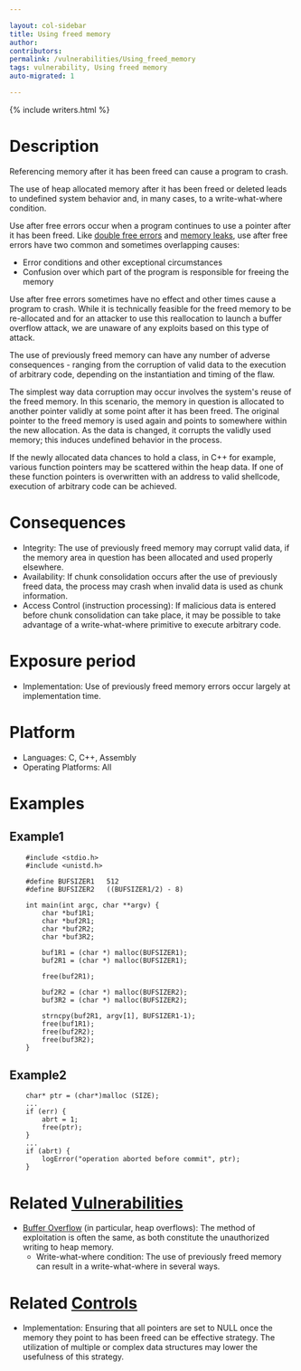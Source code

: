 ```yaml
---

layout: col-sidebar
title: Using freed memory
author: 
contributors: 
permalink: /vulnerabilities/Using_freed_memory
tags: vulnerability, Using freed memory
auto-migrated: 1

---
```


{% include writers.html %}

# Description

Referencing memory after it has been freed can cause a program to crash.

The use of heap allocated memory after it has been freed or deleted
leads to undefined system behavior and, in many cases, to a
write-what-where condition.

Use after free errors occur when a program continues to use a pointer
after it has been freed. Like [double free errors](Doubly_freeing_memory) 
and [memory leaks](Memory_leak), use after free errors have two common
and sometimes overlapping causes:

- Error conditions and other exceptional circumstances
- Confusion over which part of the program is responsible for freeing
    the memory

Use after free errors sometimes have no effect and other times cause a
program to crash. While it is technically feasible for the freed memory
to be re-allocated and for an attacker to use this reallocation to
launch a buffer overflow attack, we are unaware of any exploits based on
this type of attack.

The use of previously freed memory can have any number of adverse
consequences - ranging from the corruption of valid data to the
execution of arbitrary code, depending on the instantiation and timing
of the flaw.

The simplest way data corruption may occur involves the system's reuse
of the freed memory. In this scenario, the memory in question is
allocated to another pointer validly at some point after it has been
freed. The original pointer to the freed memory is used again and points
to somewhere within the new allocation. As the data is changed, it
corrupts the validly used memory; this induces undefined behavior in the
process.

If the newly allocated data chances to hold a class, in C++ for example,
various function pointers may be scattered within the heap data. If one
of these function pointers is overwritten with an address to valid
shellcode, execution of arbitrary code can be achieved.

# Consequences

- Integrity: The use of previously freed memory may corrupt valid
    data, if the memory area in question has been allocated and used
    properly elsewhere.
- Availability: If chunk consolidation occurs after the use of
    previously freed data, the process may crash when invalid data is
    used as chunk information.
- Access Control (instruction processing): If malicious data is
    entered before chunk consolidation can take place, it may be
    possible to take advantage of a write-what-where primitive to
    execute arbitrary code.

# Exposure period

- Implementation: Use of previously freed memory errors occur largely
    at implementation time.

# Platform

- Languages: C, C++, Assembly
- Operating Platforms: All

# Examples

## Example1

```
    #include <stdio.h>
    #include <unistd.h>

    #define BUFSIZER1   512
    #define BUFSIZER2   ((BUFSIZER1/2) - 8)

    int main(int argc, char **argv) {
        char *buf1R1;
        char *buf2R1;
        char *buf2R2;
        char *buf3R2;

        buf1R1 = (char *) malloc(BUFSIZER1);
        buf2R1 = (char *) malloc(BUFSIZER1);

        free(buf2R1);

        buf2R2 = (char *) malloc(BUFSIZER2);
        buf3R2 = (char *) malloc(BUFSIZER2);

        strncpy(buf2R1, argv[1], BUFSIZER1-1);
        free(buf1R1);
        free(buf2R2);
        free(buf3R2);
    }
```

## Example2

```
    char* ptr = (char*)malloc (SIZE);
    ...
    if (err) {
        abrt = 1;
        free(ptr);
    }
    ...
    if (abrt) {
        logError("operation aborted before commit", ptr);
    }
```

# Related [Vulnerabilities](https://owasp.org/www-community/vulnerabilities/)

- [Buffer Overflow](Buffer_Overflow) (in particular, heap
    overflows): The method of exploitation is often the same, as both
    constitute the unauthorized writing to heap memory.
  - Write-what-where condition: The use of previously freed memory can
    result in a write-what-where in several ways.

# Related [Controls](https://owasp.org/www-community/controls/)

- Implementation: Ensuring that all pointers are set to NULL once the
    memory they point to has been freed can be effective strategy. The
    utilization of multiple or complex data structures may lower the
    usefulness of this strategy.
